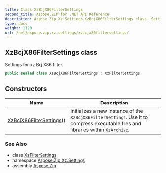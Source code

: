 ```yaml
---
title: Class XzBcjX86FilterSettings
second_title: Aspose.ZIP for .NET API Reference
description: Aspose.Zip.Xz.Settings.XzBcjX86FilterSettings class. Settings for xz Bcj X86 filter
type: docs
weight: 1120
url: /net/aspose.zip.xz.settings/xzbcjx86filtersettings/
---
```

## XzBcjX86FilterSettings class

Settings for xz Bcj X86 filter.

```csharp
public sealed class XzBcjX86FilterSettings : XzFilterSettings
```

## Constructors

| Name | Description |
| --- | --- |
| [XzBcjX86FilterSettings](xzbcjx86filtersettings/)() | Initializes a new instance of the `XzBcjX86FilterSettings`. Use it to compress executable files and libraries within [`XzArchive`](../../aspose.zip.xz/xzarchive/). |

### See Also

* class [XzFilterSettings](../xzfiltersettings/)
* namespace [Aspose.Zip.Xz.Settings](../../aspose.zip.xz.settings/)
* assembly [Aspose.Zip](../../)


